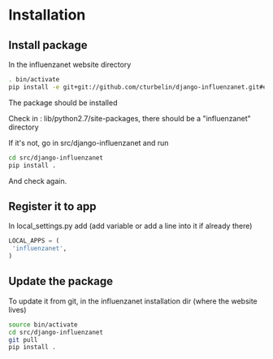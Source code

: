 # Installation

## Install package

In the influenzanet website directory

```bash
. bin/activate
pip install -e git+git://github.com/cturbelin/django-influenzanet.git#egg=django-influenzanet
```

The package should be installed

Check in : lib/python2.7/site-packages, there should be a "influenzanet" directory

If it's not, go in src/django-influenzanet
and run

```bash
cd src/django-influenzanet
pip install .
```

And check again.

## Register it to app

In local_settings.py add (add variable or add a line into it if already there)

```python
LOCAL_APPS = (
 'influenzanet',
)

```

## Update the package

To update it from git, in the influenzanet installation dir (where the website lives)

```bash
source bin/activate
cd src/django-influenzanet
git pull
pip install .
```
